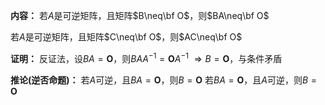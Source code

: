 **内容：**
若$A$是可逆矩阵，且矩阵$B\neq\bf O$，则$BA\neq\bf O$

若$A$是可逆矩阵，且矩阵$C\neq\bf O$，则$AC\neq\bf O$

**证明：**
反证法，设$BA=\mathbf O$，则$BAA^{-1}
=\mathbf OA^{-1}$
$\Rightarrow B=\mathbf O$，与条件矛盾

**推论(逆否命题)：**
若$A$可逆，且$BA=\mathbf O$，则$B=\mathbf O$
若$BA=\mathbf O$，且$A$可逆，则$B=\mathbf O$